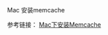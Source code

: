 Mac 安装memcache

参考链接：
[Mac下安装Memcache](https://blog.csdn.net/sanbingyutuoniao123/article/details/61622434)